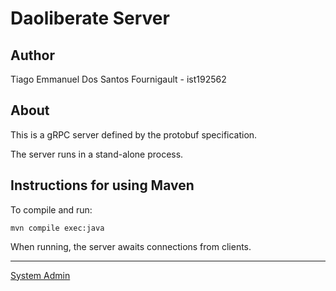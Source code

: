 # Daoliberate Server

## Author

Tiago Emmanuel Dos Santos Fournigault - ist192562

## About

This is a gRPC server defined by the protobuf specification.

The server runs in a stand-alone process.


## Instructions for using Maven

To compile and run:

```
mvn compile exec:java
```

When running, the server awaits connections from clients.

----

[System Admin](mailto:tiago.fournigault@tecnico.ulisboa.pt)
